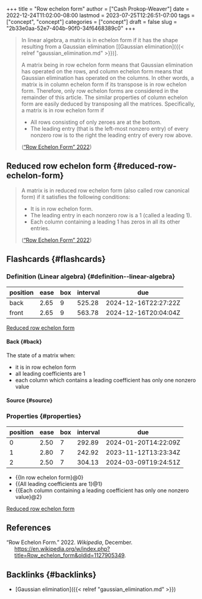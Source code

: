 +++
title = "Row echelon form"
author = ["Cash Prokop-Weaver"]
date = 2022-12-24T11:02:00-08:00
lastmod = 2023-07-25T12:26:51-07:00
tags = ["concept", "concept"]
categories = ["concept"]
draft = false
slug = "2b33e0aa-52e7-404b-90f0-34f6468389c0"
+++

> In linear algebra, a matrix is in echelon form if it has the shape resulting from a Gaussian elimination [[Gaussian elimination]({{< relref "gaussian_elimination.md" >}})].
>
> A matrix being in row echelon form means that Gaussian elimination has operated on the rows, and column echelon form means that Gaussian elimination has operated on the columns. In other words, a matrix is in column echelon form if its transpose is in row echelon form. Therefore, only row echelon forms are considered in the remainder of this article. The similar properties of column echelon form are easily deduced by transposing all the matrices. Specifically, a matrix is in row echelon form if
>
> -   All rows consisting of only zeroes are at the bottom.
> -   The leading entry (that is the left-most nonzero entry) of every nonzero row is to the right the leading entry of every row above.
>
> (<a href="#citeproc_bib_item_1">“Row Echelon Form” 2022</a>)


## Reduced row echelon form {#reduced-row-echelon-form}

> A matrix is in reduced row echelon form (also called row canonical form) if it satisfies the following conditions:
>
> -   It is in row echelon form.
> -   The leading entry in each nonzero row is a 1 (called a leading 1).
> -   Each column containing a leading 1 has zeros in all its other entries.
>
> (<a href="#citeproc_bib_item_1">“Row Echelon Form” 2022</a>)


## Flashcards {#flashcards}


### Definition (Linear algebra) {#definition--linear-algebra}

| position | ease | box | interval | due                  |
|----------|------|-----|----------|----------------------|
| back     | 2.65 | 9   | 525.28   | 2024-12-16T22:27:22Z |
| front    | 2.65 | 9   | 563.78   | 2024-12-16T20:04:04Z |

[Reduced row echelon form](#reduced-row-echelon-form)


#### Back {#back}

The state of a matrix when:

-   it is in row echelon form
-   all leading coefficients are 1
-   each column which contains a leading coefficient has only one nonzero value


#### Source {#source}


### Properties {#properties}

| position | ease | box | interval | due                  |
|----------|------|-----|----------|----------------------|
| 0        | 2.50 | 7   | 292.89   | 2024-01-20T14:22:09Z |
| 1        | 2.80 | 7   | 242.92   | 2023-11-12T13:23:34Z |
| 2        | 2.50 | 7   | 304.13   | 2024-03-09T19:24:51Z |

-   {{In row echelon form}@0}
-   {{All leading coefficients are 1}@1}
-   {{Each column containing a leading coefficient has only one nonzero value}@2}

[Reduced row echelon form](#reduced-row-echelon-form)

## References

<style>.csl-entry{text-indent: -1.5em; margin-left: 1.5em;}</style><div class="csl-bib-body">
  <div class="csl-entry"><a id="citeproc_bib_item_1"></a>“Row Echelon Form.” 2022. <i>Wikipedia</i>, December. <a href="https://en.wikipedia.org/w/index.php?title=Row_echelon_form&oldid=1127905349">https://en.wikipedia.org/w/index.php?title=Row_echelon_form&#38;oldid=1127905349</a>.</div>
</div>


## Backlinks {#backlinks}

-   [Gaussian elimination]({{< relref "gaussian_elimination.md" >}})
